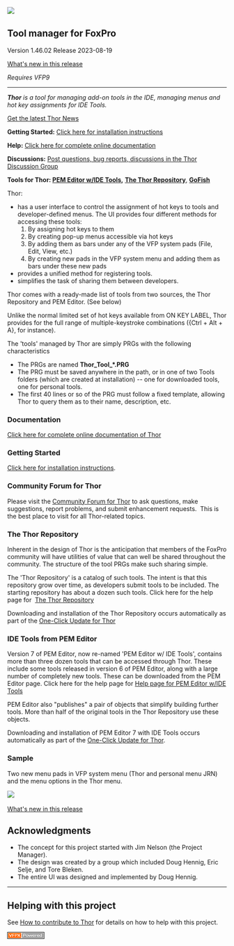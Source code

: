 ![](Docs/Images/Thor.png)  
## Tool manager for FoxPro

Version 1.46.02 Release 2023-08-19

[What's new in this release](Change%20Log.md)

_Requires VFP9_

***

_**Thor** is a tool for managing add-on tools in the IDE, managing menus and hot key assignments for IDE Tools._

[Get the latest Thor News](https://github.com/VFPX/ThorNews/blob/main/NewsItems/Archives.md)

**Getting Started:** [Click here for installation instructions](Docs/Thor_install.md)

**Help:** [Click here for complete online documentation](Docs/Thor_help.md)

**Discussions:** [Post questions, bug reports, discussions in the Thor Discussion Group](http://groups.google.com/group/FoxProThor)

**Tools for Thor: [PEM Editor w/IDE Tools](https://github.com/VFPX/PEMEditor),** **[The Thor Repository](Docs/Thor_repository.md)**, **[GoFish](https://github.com/VFPX/GoFish)** 

Thor:

*   has a user interface to control the assignment of hot keys to tools and developer-defined menus. The UI provides four different methods for accessing these tools:
    1.  By assigning hot keys to them
    2.  By creating pop-up menus accessible via hot keys
    3.  By adding them as bars under any of the VFP system pads (File, Edit, View, etc.)
    4.  By creating new pads in the VFP system menu and adding them as bars under these new pads
*   provides a unified method for registering tools.
*   simplifies the task of sharing them between developers.

Thor comes with a ready-made list of tools from two sources, the Thor Repository and PEM Editor. (See below)

Unlike the normal limited set of hot keys available from ON KEY LABEL, Thor provides for the full range of multiple-keystroke combinations ({Ctrl + Alt + A}, for instance). 

The 'tools' managed by Thor are simply PRGs with the following characteristics

*   The PRGs are named **Thor_Tool_*.PRG**
*   The PRG must be saved anywhere in the path, or in one of two Tools folders (which are created at installation) -- one for downloaded tools, one for personal tools.
*   The first 40 lines or so of the PRG must follow a fixed template, allowing Thor to query them as to their name, description, etc.

### Documentation

[Click here for complete online documentation of Thor](Docs/Thor_help.md)

### Getting Started

[Click here for installation instructions](Docs/Thor_install.md).

### Community Forum for Thor

Please visit the [Community Forum for Thor](http://groups.google.com/group/FoxProThor) to ask questions, make suggestions, report problems, and submit enhancement requests.  This is the best place to visit for all Thor-related topics.

### The Thor Repository

Inherent in the design of Thor is the anticipation that members of the FoxPro community will have utilities of value that can well be shared throughout the community. The structure of the tool PRGs make such sharing simple.  

The 'Thor Repository' is a catalog of such tools. The intent is that this repository grow over time, as developers submit tools to be included. The starting repository has about a dozen such tools. Click here for the help page for  [The Thor Repository](Docs/Thor_repository.md)  

Downloading and installation of the Thor Repository occurs automatically as part of the [One-Click Update for Thor](Docs/Thor_one-click_update.md)

### IDE Tools from PEM Editor

Version 7 of PEM Editor, now re-named 'PEM Editor w/ IDE Tools', contains more than three dozen tools that can be accessed through Thor. These include some tools released in version 6 of PEM Editor, along with a large number of completely new tools. These can be downloaded from the PEM Editor page. Click here for the help page for [Help page for PEM Editor w/IDE Tools](https://github.com/VFPX/PEMEditor)  

PEM Editor also "publishes" a pair of objects that simplify building further tools. More than half of the original tools in the Thor Repository use these objects.

Downloading and installation of PEM Editor 7 with IDE Tools occurs automatically as part of the [One-Click Update for Thor](Docs/Thor_one-click_update.md).

### Sample

Two new menu pads in VFP system menu (Thor and personal menu JRN) and the menu options in the Thor menu.

![](Docs/Images/Thor_image_4.png)

[What's new in this release](Change%20Log.md)

## Acknowledgments

*   The concept for this project started with Jim Nelson (the Project Manager).
*   The design was created by a group which included Doug Hennig, Eric Selje, and Tore Bleken.
*   The entire UI was designed and implemented by Doug Hennig.

----
## Helping with this project
See [How to contribute to Thor](.github/CONTRIBUTING.md) for details on how to help with this project.

![Picture](Docs/Images/vfpxpoweredby_alternative.gif)